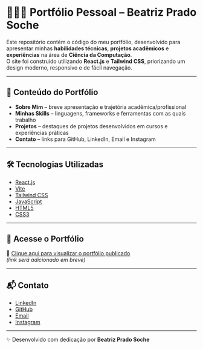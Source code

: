 # 👩🏻‍💻 Portfólio Pessoal – Beatriz Prado Soche

Este repositório contém o código do meu portfólio, desenvolvido para apresentar minhas **habilidades técnicas**, **projetos acadêmicos** e **experiências** na área de **Ciência da Computação**.  
O site foi construído utilizando **React.js** e **Tailwind CSS**, priorizando um design moderno, responsivo e de fácil navegação.  

---

## 📌 Conteúdo do Portfólio

- **Sobre Mim** – breve apresentação e trajetória acadêmica/profissional  
- **Minhas Skills** – linguagens, frameworks e ferramentas com as quais trabalho  
- **Projetos** – destaques de projetos desenvolvidos em cursos e experiências práticas  
- **Contato** – links para GitHub, LinkedIn, Email e Instagram  

---

## 🛠️ Tecnologias Utilizadas

- [React.js](https://react.dev/)  
- [Vite](https://vitejs.dev/)  
- [Tailwind CSS](https://tailwindcss.com/)  
- [JavaScript](https://developer.mozilla.org/pt-BR/docs/Web/JavaScript)  
- [HTML5](https://developer.mozilla.org/pt-BR/docs/Web/Guide/HTML/HTML5)  
- [CSS3](https://developer.mozilla.org/pt-BR/docs/Web/CSS)  

---

## 🚀 Acesse o Portfólio

🔗 [Clique aqui para visualizar o portfólio publicado](#)  
*(link será adicionado em breve)*  

---

## 📬 Contato

- [LinkedIn](https://www.linkedin.com/in/seuusuario)  
- [GitHub](https://github.com/seuusuario)  
- [Email](mailto:seuemail@example.com)  
- [Instagram](https://instagram.com/seuusuario)  

---

✨ Desenvolvido com dedicação por **Beatriz Prado Soche**
